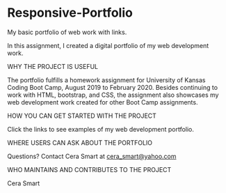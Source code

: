 # Responsive-Portfolio


My basic portfolio of web work with links.

In this assignment, I created a digital portfolio of my web development work.

WHY THE PROJECT IS USEFUL

The portfolio fulfills a homework assignment for University of Kansas Coding Boot Camp, August 2019 to February 2020. Besides continuing to work with HTML, bootstrap, and CSS, the assignment also showcases my web development work created for other Boot Camp assignments.

HOW YOU CAN GET STARTED WITH THE PROJECT

Click the links to see examples of my web development portfolio.

WHERE USERS CAN ASK ABOUT THE PORTFOLIO

Questions? Contact Cera Smart at cera_smart@yahoo.com

WHO MAINTAINS AND CONTRIBUTES TO THE PROJECT

Cera Smart

